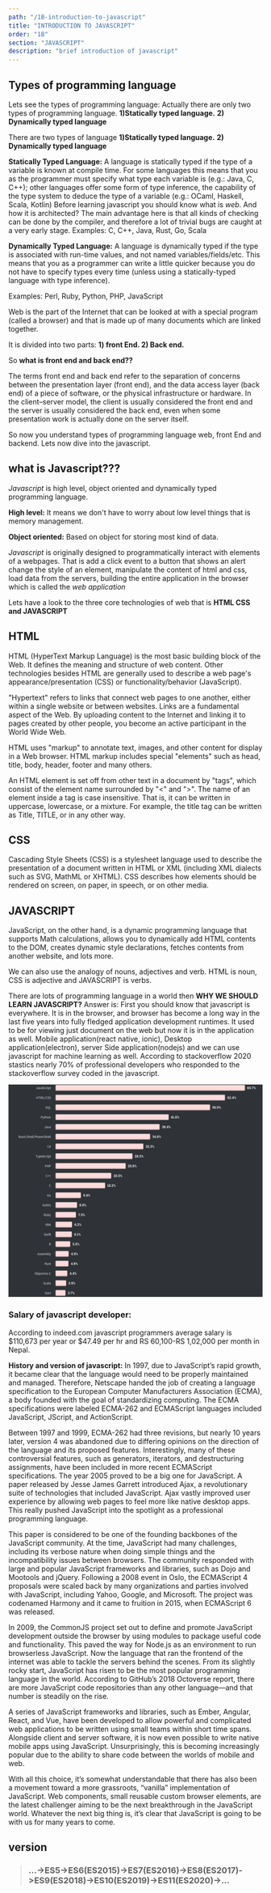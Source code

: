 ```yaml
---
path: "/1B-introduction-to-javascript"
title: "INTRODUCTION TO JAVASCRIPT"
order: "1B"
section: "JAVASCRIPT"
description: "brief introduction of javascript"
---
```

## Types of programming language
Lets see the types of programming language: Actually there are only two types of programming language. **1)Statically typed language.** **2) Dynamically typed language**

There are two types of language **1)Statically typed language.** **2) Dynamically typed language**

**Statically Typed Language:** A language is statically typed if the type of a variable is known at compile time. For some languages this means that you as the programmer must specify what type each variable is (e.g.: Java, C, C++); other languages offer some form of type inference, the capability of the type system to deduce the type of a variable (e.g.: OCaml, Haskell, Scala, Kotlin)
Before learning javascript you should know what is *web*. And how it is architected? 
The main advantage here is that all kinds of checking can be done by the compiler, and therefore a lot of trivial bugs are caught at a very early stage.
Examples: C, C++, Java, Rust, Go, Scala

**Dynamically Typed Language:** A language is dynamically typed if the type is associated with run-time values, and not named variables/fields/etc. This means that you as a programmer can write a little quicker because you do not have to specify types every time (unless using a statically-typed language with type inference).

Examples: Perl, Ruby, Python, PHP, JavaScript


Web is the part of the Internet that can be looked at with a special program (called a browser) and that is made up of many documents which are linked together.

It is divided into two parts: **1) front End.  2) Back end.**

So **what is front end and back end??**

The terms front end and back end refer to the separation of concerns between the presentation layer (front end), and the data access layer (back end) of a piece of software, or the physical infrastructure or hardware. In the client–server model, the client is usually considered the front end and the server is usually considered the back end, even when some presentation work is actually done on the server itself.



So now you understand types of programming language web, front End and backend. Lets now dive into the javascript. 

  ## **what is Javascript???**

*Javascript* is high level, object oriented and dynamically typed programming language.

**High level:** It means we don't have to worry about low level things that is memory management.

**Object oriented:** Based on object for storing most kind of data.

*Javascript* is originally designed to programmatically interact with elements of a webpages.
That is add a click event to a button that shows an alert change the style of an element, manipulate the content of html and css, load data from the servers, building the entire application in the browser which is called the *web application*

Lets have a look to the three core technologies of web that is **HTML CSS and JAVASCRIPT**

## **HTML** 

HTML (HyperText Markup Language) is the most basic building block of the Web. It defines the meaning and structure of web content. Other technologies besides HTML are generally used to describe a web page's appearance/presentation (CSS) or functionality/behavior (JavaScript).

"Hypertext" refers to links that connect web pages to one another, either within a single website or between websites. Links are a fundamental aspect of the Web. By uploading content to the Internet and linking it to pages created by other people, you become an active participant in the World Wide Web.

HTML uses "markup" to annotate text, images, and other content for display in a Web browser. HTML markup includes special "elements" such as head, title, body, header, footer and many others.

An HTML element is set off from other text in a document by "tags", which consist of the element name surrounded by "<" and ">".  The name of an element inside a tag is case insensitive. That is, it can be written in uppercase, lowercase, or a mixture. For example, the title tag can be written as Title, TITLE, or in any other way.

## **CSS**
Cascading Style Sheets (CSS) is a stylesheet language used to describe the presentation of a document written in HTML or XML (including XML dialects such as SVG, MathML or XHTML). CSS describes how elements should be rendered on screen, on paper, in speech, or on other media.

## **JAVASCRIPT** 
JavaScript, on the other hand, is a dynamic programming language that supports Math calculations, allows you to dynamically add HTML contents to the DOM, creates dynamic style declarations, fetches contents from another website, and lots more.

We can also use the analogy of nouns, adjectives and verb. HTML is noun, CSS is adjective and JAVASCRIPT is verbs.

There are lots of programming language in a world then  **WHY WE SHOULD LEARN JAVASCRIPT?**
 Answer is: First you should know that javascript is everywhere. It is in the browser, and browser has become a long way in the last five years into fully fledged application development runtimes. It used to be for viewing just document on the web but now it is in the application as well. Mobile application(react native, ionic), Desktop application(electron), server Side application(nodejs) and we can use javascript for machine learning as well. According to stackoverflow 2020 stastics nearly 70% of professional developers who responded to the stackoverflow survey coded in the javascript.

 ![Language statictics 2020](./Stack_Overflow_Developer_Survey_2020-25.png)

### **Salary of javascript developer:** 
According to indeed.com javascript programmers average salary is $110,673 per year or $47.49 per hr and RS 60,100-RS 1,02,000 per month in Nepal. 

**History and version of javascript:**
  In 1997, due to JavaScript’s rapid growth, it became clear that the language would need to be properly maintained and managed. Therefore, Netscape handed the job of creating a language specification to the European Computer Manufacturers Association (ECMA), a body founded with the goal of standardizing computing. The ECMA specifications were labeled ECMA-262 and ECMAScript languages included JavaScript, JScript, and ActionScript.

Between 1997 and 1999, ECMA-262 had three revisions, but nearly 10 years later, version 4 was abandoned due to differing opinions on the direction of the language and its proposed features. Interestingly, many of these controversial features, such as generators, iterators, and destructuring assignments, have been included in more recent ECMAScript specifications. The year 2005 proved to be a big one for JavaScript. A paper released by Jesse James Garrett introduced Ajax, a revolutionary suite of technologies that included JavaScript. Ajax vastly improved user experience by allowing web pages to feel more like native desktop apps. This really pushed JavaScript into the spotlight as a professional programming language.

This paper is considered to be one of the founding backbones of the JavaScript community. At the time, JavaScript had many challenges, including its verbose nature when doing simple things and the incompatibility issues between browsers. The community responded with large and popular JavaScript frameworks and libraries, such as Dojo and Mootools and jQuery.
Following a 2008 event in Oslo, the ECMAScript 4 proposals were scaled back by many organizations and parties involved with JavaScript, including Yahoo, Google, and Microsoft. The project was codenamed Harmony and it came to fruition in 2015, when ECMAScript 6 was released.

In 2009, the CommonJS project set out to define and promote JavaScript development outside the browser by using modules to package useful code and functionality. This paved the way for Node.js as an environment to run browserless JavaScript. Now the language that ran the frontend of the internet was able to tackle the servers behind the scenes.
From its slightly rocky start, JavaScript has risen to be the most popular programming language in the world. According to GitHub’s 2018 Octoverse report, there are more JavaScript code repositories than any other language—and that number is steadily on the rise.

A series of JavaScript frameworks and libraries, such as Ember, Angular, React, and Vue, have been developed to allow powerful and complicated web applications to be written using small teams within short time spans. Alongside client and server software, it is now even possible to write native mobile apps using JavaScript. Unsurprisingly, this is becoming increasingly popular due to the ability to share code between the worlds of mobile and web.

With all this choice, it’s somewhat understandable that there has also been a movement toward a more grassroots, “vanilla” implementation of JavaScript. Web components, small reusable custom browser elements, are the latest challenger aiming to be the next breakthrough in the JavaScript world. Whatever the next big thing is, it’s clear that JavaScript is going to be with us for many years to come.
## version
>### ...->ES5->ES6(ES2015)->ES7(ES2016)->ES8(ES2017)->ES9(ES2018)->ES10(ES2019)->ES11(ES2020)->...


